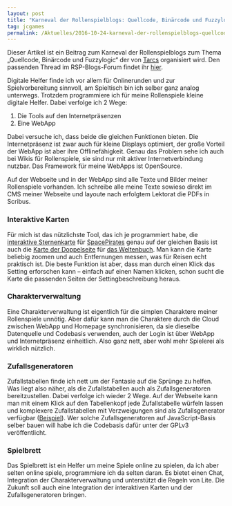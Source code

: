 ```yaml
---
layout: post
title: "Karneval der Rollenspielblogs: Quellcode, Binärcode und Fuzzylogic"
tag: jcgames
permalink: /Aktuelles/2016-10-24-karneval-der-rollenspielblogs-quellcode-binaercode-und-fuzzylogic
---
```


Dieser Artikel ist ein Beitrag zum Karneval der Rollenspielblogs zum Thema &bdquo;Quellcode, Binärcode und Fuzzylogic&ldquo; der von [Tarcs](https://jaegers.net/quellcode-binaercode-und-fuzzylogic-karneval-der-rollenspielblogs-im-oktober/) organisiert wird. Den passenden Thread im RSP-Blogs-Forum findet ihr [hier](https://forum.rsp-blogs.de/index.php?topic=2386).

Digitale Helfer finde ich vor allem für Onlinerunden und zur Spielvorbereitung sinnvoll, am Spieltisch bin ich selber ganz analog unterwegs. Trotzdem programmiere ich für meine Rollenspiele kleine digitale Helfer. Dabei verfolge ich 2 Wege:


1. Die Tools auf den Internetpräsenzen
2. Eine WebApp

Dabei versuche ich, dass beide die gleichen Funktionen bieten. Die Internetpräsenz ist zwar auch für kleine Displays optimiert, der große Vorteil der WebApp ist aber ihre Offlinefähigkeit. Genau das Problem sehe ich auch bei Wikis für Rollenspiele, sie sind nur mit aktiver Internetverbindung nutzbar. Das Framework für meine WebApps ist OpenSource.

Auf der Webseite und in der WebApp sind alle Texte und Bilder meiner Rollenspiele vorhanden. Ich schreibe alle meine Texte sowieso direkt im CMS meiner Webseite und layoute nach erfolgtem Lektorat die PDFs in Scribus.

### Interaktive Karten

Für mich ist das nützlichste Tool, das ich je programmiert habe, die [interaktive Sternenkarte](https://jcgames.de/spacepirates/Karte) für [SpacePirates](https://jcgames.de/spacepirates) genau auf der gleichen Basis ist auch die [Karte der Doppelseite](https://jcgames.de/weltenbuch/Karte) für [das Weltenbuch](https://jcgames.de/weltenbuch). Man kann die Karte beliebig zoomen und auch Entfernungen messen, was für Reisen echt praktisch ist. Die beste Funktion ist aber, dass man durch einen Klick das Setting erforschen kann &ndash; einfach auf einen Namen klicken, schon sucht die Karte die passenden Seiten der Settingbeschreibung heraus.

### Charakterverwaltung

Eine Charakterverwaltung ist eigentlich für die simplen Charaktere meiner Rollenspiele unnötig. Aber dafür kann man die Charaktere durch die Cloud zwischen WebApp und Homepage synchronisieren, da sie dieselbe Datenquelle und Codebasis verwenden, auch der Login ist über WebApp und Internetpräsenz einheitlich. Also ganz nett, aber wohl mehr Spielerei als wirklich nützlich.

### Zufallsgeneratoren

Zufallstabellen finde ich nett um der Fantasie auf die Sprünge zu helfen. Was liegt also näher, als die Zufallstabellen auch als Zufallsgeneratoren bereitzustellen. Dabei verfolge ich wieder 2 Wege. Auf der Webseite kann man mit einem Klick auf den Tabellenkopf jede Zufallstabelle würfeln lassen und komplexere Zufallstabellen mit Verzweigungen sind als Zufallsgenerator verfügbar ([Beispiel](https://jcgames.de/spacepirates/Zufallsgeneratoren/Abenteuergen)). Wer solche Zufallsgeneratoren auf JavaScript-Basis selber bauen will habe ich die Codebasis dafür unter der GPLv3 veröffentlicht.

### Spielbrett

Das Spielbrett ist ein Helfer um meine Spiele online zu spielen, da ich aber selten online spiele, programmiere ich da selten daran. Es bietet einen Chat, Integration der Charakterverwaltung und unterstützt die Regeln von Lite. Die Zukunft soll auch eine Integration der interaktiven Karten und der Zufallsgeneratoren bringen.
